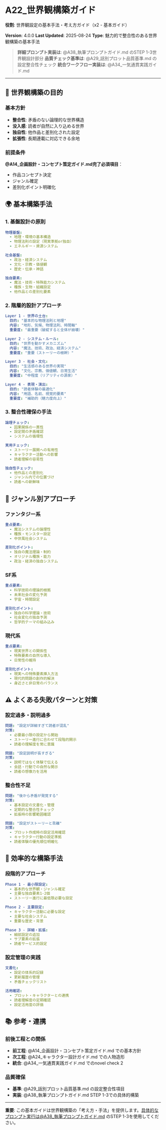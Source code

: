 # A22_世界観構築ガイド

**役割**: 世界観設定の基本手法・考え方ガイド（x2 - 基本ガイド）

**Version**: 4.0.0
**Last Updated**: 2025-08-24
**Type**: 魅力的で整合性のある世界観構築の基本手法

> **詳細プロンプト実装は**: @A38_執筆プロンプトガイド.md のSTEP 1-3世界観設計部分
> **品質チェック基準は**: @A29_話別プロット品質基準.md の設定整合性チェック
> **統合ワークフロー実装は**: @A34_一気通貫実践ガイド.md

---

## 📌 世界観構築の目的

### 基本方針
- **整合性**: 矛盾のない論理的な世界構造
- **没入感**: 読者が自然に入り込める世界
- **独自性**: 他作品と差別化された設定
- **拡張性**: 長期連載に対応できる余地

### 前提条件
**@A14_企画設計・コンセプト策定ガイド.md完了必須項目**：
- 作品コンセプト決定
- ジャンル確定
- 差別化ポイント明確化

## 🌍 基本構築手法

### 1. 基盤設計の原則
```yaml
物理基盤:
  - 地理・環境の基本構造
  - 物理法則の設定（現実準拠or独自）
  - エネルギー・資源システム

社会基盤:
  - 政治・経済システム
  - 文化・宗教・価値観
  - 歴史・伝承・神話

独自要素:
  - 魔法・技術・特殊能力システム
  - 種族・生物・組織設定
  - 他作品との差別化要素
```

### 2. 階層的設計アプローチ
```yaml
Layer 1 - 世界の土台:
  目的: "基本的な物理法則と地理"
  内容: "地形、気候、物理法則、時間軸"
  重要度: "最重要（破綻すると全体が崩壊）"

Layer 2 - システム・ルール:
  目的: "世界を動かすメカニズム"
  内容: "魔法、技術、政治、経済システム"
  重要度: "重要（ストーリーの根幹）"

Layer 3 - 社会・文化:
  目的: "生活感のある世界の実現"
  内容: "文化、宗教、価値観、日常生活"
  重要度: "中程度（リアリティの源泉）"

Layer 4 - 表現・演出:
  目的: "読者体験の最適化"
  内容: "用語、名前、視覚的要素"
  重要度: "補助的（魅力度向上）"
```

### 3. 整合性確保の手法
```yaml
論理チェック:
  - 因果関係の一貫性
  - 設定間の矛盾確認
  - システムの循環性

実用チェック:
  - ストーリー展開への有用性
  - キャラクター活動への影響
  - 読者理解の容易性

独自性チェック:
  - 他作品との差別化
  - ジャンル内での位置づけ
  - 読者への新鮮味
```

## 🎯 ジャンル別アプローチ

### ファンタジー系
```yaml
重点要素:
  - 魔法システムの論理性
  - 種族・モンスター設定
  - 中世風社会システム

差別化ポイント:
  - 独自の魔法理論・制約
  - オリジナル種族・能力
  - 政治・経済の独自システム
```

### SF系
```yaml
重点要素:
  - 科学技術の理論的根拠
  - 未来社会の変化予測
  - 宇宙・時間設定

差別化ポイント:
  - 独自の科学理論・技術
  - 社会変化の独自予測
  - 哲学的テーマの組み込み
```

### 現代系
```yaml
重点要素:
  - 現実世界との関係性
  - 特殊要素の自然な導入
  - 日常性の維持

差別化ポイント:
  - 現実への特殊要素挿入方法
  - 現代的問題の創作的解決
  - 身近さと非日常のバランス
```

## ⚠️ よくある失敗パターンと対策

### 設定過多・説明過多
```yaml
問題: "設定が詳細すぎて読者が混乱"
対策:
  - 必要最小限の設定から開始
  - ストーリー進行に合わせて段階的開示
  - 読者の理解度を常に意識

問題: "設定説明が長すぎる"
対策:
  - 説明ではなく体験で伝える
  - 会話・行動での自然な開示
  - 読者の想像力を活用
```

### 整合性不足
```yaml
問題: "後から矛盾が発覚する"
対策:
  - 基本設定の文書化・管理
  - 定期的な整合性チェック
  - 拡張時の影響範囲確認

問題: "設定がストーリーと乖離"
対策:
  - プロット作成時の設定活用確認
  - キャラクター行動の設定準拠
  - 読者体験の優先順位明確化
```

## 🚀 効率的な構築手法

### 段階的アプローチ
```yaml
Phase 1 - 最小限設定:
  - 基本的な世界観・ジャンル確定
  - 主要な独自要素1-2個
  - ストーリー進行に最低限必要な設定

Phase 2 - 主要設定:
  - キャラクター活動に必要な設定
  - 主要な社会システム
  - 重要な歴史・背景

Phase 3 - 詳細・拡張:
  - 細部設定の追加
  - サブ要素の拡張
  - 読者サービス的設定
```

### 設定管理の実践
```yaml
文書化:
  - 設定の体系的記録
  - 更新履歴の管理
  - 矛盾チェックリスト

活用確認:
  - プロット・キャラクターとの連携
  - 読者理解度の定期確認
  - 設定活用度の評価
```

## 📚 参考・連携

### 前後工程との関係
- **前工程**: @A14_企画設計・コンセプト策定ガイド.md での基本方針
- **次工程**: @A24_キャラクター設計ガイド.md での人物造形
- **統合**: @A34_一気通貫実践ガイド.md でのnovel check 2

### 品質確保
- **基準**: @A29_話別プロット品質基準.md の設定整合性項目
- **実装**: @A38_執筆プロンプトガイド.md STEP 1-3での具体的構築

---

**重要**: この基本ガイドは世界観構築の「考え方・手法」を提供します。具体的なプロンプト実行は@A38_執筆プロンプトガイド.md のSTEP 1-3を使用してください。

